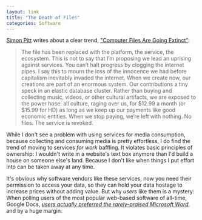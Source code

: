 ```yaml
---
layout: link
title: "The Death of Files"
categories: Software
---
```


[Simon Pitt](https://twitter.com/Simon_Pitt) writes about a clear trend, ["Computer Files Are Going Extinct"](https://onezero.medium.com/the-death-of-the-computer-file-doc-43cb028c0506):

> The file has been replaced with the platform, the service, the ecosystem. This is not to say that I’m proposing we lead an uprising against services. You can’t halt progress by clogging the internet pipes. I say this to mourn the loss of the innocence we had before capitalism inevitably invaded the internet. When we create now, our creations are part of an enormous system. Our contributions a tiny speck in an elastic database cluster. Rather than buying and collecting music, videos, or other cultural artifacts, we are exposed to the power hose: all culture, raging over us, for $12.99 a month (or $15.99 for HD) as long as we keep up our payments like good economic entities. When we stop paying, we’re left with nothing. No files. The service is revoked.

While I don't see a problem with using services for media consumption, because collecting and consuming media is pretty effortless, I do find the trend of moving to services *for work* baffling. It violates basic principles of ownership: I wouldn't write in a website's text box anymore than I'd build a house on someone else's land. Because I don't like when things I put effort into can be taken away at any time.

It's obvious why software vendors like these services, now you need their permission to access your data, so they can hold your data hostage to increase prices without adding value. But why *users* like them is a mystery: When polling users of the most popular web-based software of all-time, Google Docs, [*users actually preferred the rarely-praised Microsoft Word*](https://blog.robenkleene.com/2019/08/31/office-suite-market-share/), and by a huge margin.